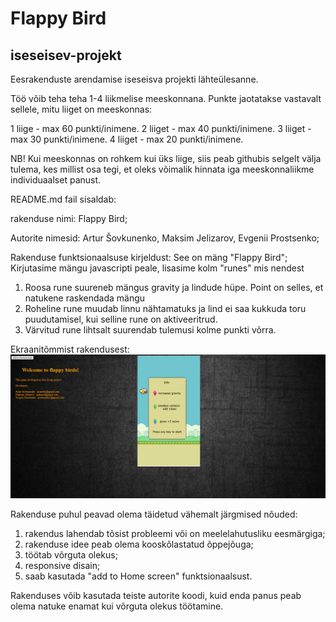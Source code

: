 # Flappy Bird

## iseseisev-projekt

Eesrakenduste arendamise iseseisva projekti lähteülesanne.

Töö võib teha teha 1-4 liikmelise meeskonnana. Punkte jaotatakse vastavalt sellele, mitu liiget on meeskonnas:

  1 liige - max 60 punkti/inimene.
  2 liiget - max 40 punkti/inimene.
  3 liiget - max 30 punkti/inimene.
  4 liiget - max 20 punkti/inimene.

NB! Kui meeskonnas on rohkem kui üks liige, siis peab githubis selgelt välja tulema, kes millist osa tegi, et oleks võimalik hinnata iga meeskonnaliikme individuaalset panust.

README.md fail sisaldab:

  rakenduse nimi: Flappy Bird;

  Autorite nimesid: Artur Šovkunenko, Maksim Jelizarov, Evgenii Prostsenko;

  Rakenduse funktsionaalsuse kirjeldust: See on mäng "Flappy Bird";
  Kirjutasime mängu javascripti peale, lisasime kolm "runes" mis nendest
  1) Roosa rune suureneb mängus gravity ja lindude hüpe. Point on selles, et natukene raskendada mängu
  2) Roheline rune muudab linnu nähtamatuks ja lind ei saa kukkuda toru puudutamisel, kui selline rune on aktiveeritrud.
  3) Värvitud rune lihtsalt suurendab tulemusi kolme punkti võrra.

  Ekraanitõmmist rakendusest:
  ![Description](https://github.com/Xpym482/iseseisev-projekt/blob/master/img/Screenshot.PNG)

Rakenduse puhul peavad olema täidetud vähemalt järgmised nõuded:

  1) rakendus lahendab tõsist probleemi või on meelelahutusliku eesmärgiga;
  2) rakenduse idee peab olema kooskõlastatud õppejõuga;
  3) töötab võrguta olekus;
  4) responsive disain;
  5) saab kasutada "add to Home screen" funktsionaalsust.

Rakenduses võib kasutada teiste autorite koodi, kuid enda panus peab olema natuke enamat kui võrguta olekus töötamine.
